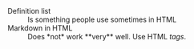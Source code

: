 <dl>
  <dt>Definition list</dt>
  <dd>Is something people use sometimes in HTML</dd>

  <dt>Markdown in HTML</dt>
  <dd>Does *not* work **very** well. Use HTML <em>tags</em>.</dd>
</dl>